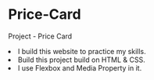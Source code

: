 # Price-Card
Project - Price Card
<li>I build this website to practice my skills.</li>
<li>Build this project build on HTML & CSS.</li>
<li>I use Flexbox and Media Property in it.</li>
